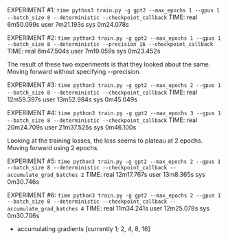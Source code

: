 EXPERIMENT #1: `time python3 train.py -g gpt2 --max_epochs 1 --gpus 1 --batch_size 8 --deterministic --checkpoint_callback`
    TIME: real    6m50.099s
          user    7m21.193s
          sys     0m24.078s


EXPERIMENT #2: `time python3 train.py -g gpt2 --max_epochs 1 --gpus 1 --batch_size 8 --deterministic --precision 16 --checkpoint_callback`
    TIME: real    6m47.504s
	  user    7m19.059s
	  sys     0m23.452s

The result of these two experiments is that they looked about the same. Moving forward without specifying --precision.

EXPERIMENT #3: `time python3 train.py -g gpt2 --max_epochs 2 --gpus 1 --batch_size 8 --deterministic --checkpoint_callback`
    TIME: real    12m59.397s
	  user    13m52.984s
          sys     0m45.049s

EXPERIMENT #4: `time python3 train.py -g gpt2 --max_epochs 3 --gpus 1 --batch_size 8 --deterministic --checkpoint_callback`
    TIME: real    20m24.709s
	  user    21m37.525s
	  sys     0m46.100s

Looking at the training losses, the loss seems to plateau at 2 epochs. Moving forward using 2 epochs.

EXPERIMENT #5: `time python3 train.py -g gpt2 --max_epochs 2 --gpus 1 --batch_size 8 --deterministic --checkpoint_callback --accumulate_grad_batches 2`
    TIME: real    12m17.767s
	  user    13m8.365s
	  sys     0m30.746s

EXPERIMENT #6: `time python3 train.py -g gpt2 --max_epochs 2 --gpus 1 --batch_size 8 --deterministic --checkpoint_callback --accumulate_grad_batches 4`
    TIME: real    11m34.241s
	  user    12m25.078s
	  sys     0m30.706s

- accumulating gradients [currently 1; 2, 4, 8, 16]
